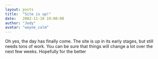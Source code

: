 ```yaml
---
layout: posts
title:  "Site is up!"
date:   2002-11-10 19:00:00
author: "Jody"
avatar: "wayne_calm"
---
```

Oh yes, the day has finally come. The site is up in its early stages, but still needs tons of work. You can be sure that things will change a lot over the next few weeks. Hopefully for the better